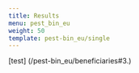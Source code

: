 ```yaml
---
title: Results
menu: pest_bin_eu
weight: 50
template: pest-bin_eu/single
---
```

[test] (/pest-bin_eu/beneficiaries#3.)